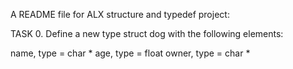 A README file for ALX structure and typedef project:

TASK 0.
Define a new type struct dog with the following elements:

name, type = char *
age, type = float
owner, type = char *
